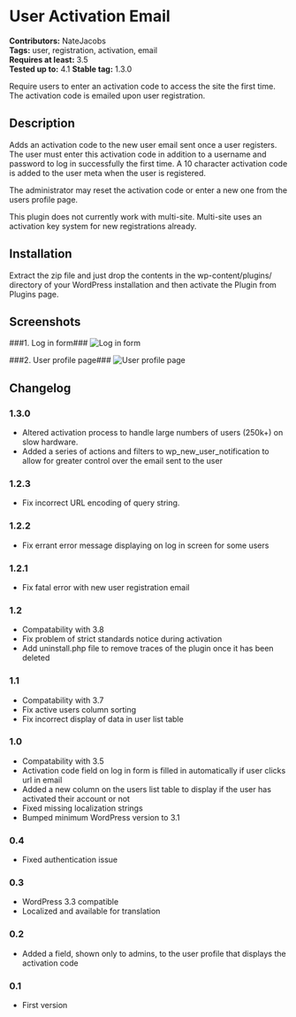 # User Activation Email #

**Contributors:** NateJacobs   
**Tags:** user, registration, activation, email  
**Requires at least:** 3.5  
**Tested up to:** 4.1
**Stable tag:** 1.3.0  

Require users to enter an activation code to access the site the first time. The activation code is emailed upon user registration.

## Description ##

Adds an activation code to the new user email sent once a user registers. The user must enter this activation code in addition to a username and password to log in successfully the first time. A 10 character activation code is added to the user meta when the user is registered.

The administrator may reset the activation code or enter a new one from the users profile page.

This plugin does not currently work with multi-site. Multi-site uses an activation key system for new registrations already.

## Installation ##

Extract the zip file and just drop the contents in the wp-content/plugins/ directory of your WordPress installation and then activate the Plugin from Plugins page.

## Screenshots ##

###1. Log in form###
![Log in form](https://raw.github.com/NateJacobs/User-Activation-Email/master/screenshot-1.png)

###2. User profile page###
![User profile page](https://raw.github.com/NateJacobs/User-Activation-Email/master/screenshot-2.png)


## Changelog ##

### 1.3.0 ###
* Altered activation process to handle large numbers of users (250k+) on slow hardware.  
* Added a series of actions and filters to wp_new_user_notification to allow for greater control over the email sent to the user

### 1.2.3 ###
* Fix incorrect URL encoding of query string.

### 1.2.2 ###
* Fix errant error message displaying on log in screen for some users

### 1.2.1 ###
* Fix fatal error with new user registration email

### 1.2 ###
* Compatability with 3.8
* Fix problem of strict standards notice during activation
* Add uninstall.php file to remove traces of the plugin once it has been deleted

### 1.1 ###
* Compatability with 3.7
* Fix active users column sorting
* Fix incorrect display of data in user list table

### 1.0 ###
* Compatability with 3.5
* Activation code field on log in form is filled in automatically if user clicks url in email
* Added a new column on the users list table to display if the user has activated their account or not
* Fixed missing localization strings
* Bumped minimum WordPress version to 3.1

### 0.4 ###
* Fixed authentication issue

### 0.3 ###
* WordPress 3.3 compatible
* Localized and available for translation

### 0.2 ###
* Added a field, shown only to admins, to the user profile that displays the activation code 

### 0.1 ###
* First version
